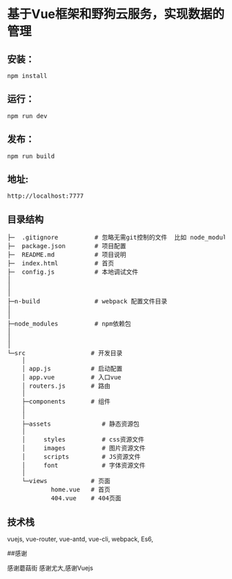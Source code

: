 # 基于Vue框架和野狗云服务，实现数据的管理

## 安装：
  <pre>npm install</pre>
## 运行：
  <pre>npm run dev</pre>
## 发布：
  <pre>npm run build</pre>
## 地址:
  <pre>http://localhost:7777</pre>
## 目录结构
<pre>
├─  .gitignore          # 忽略无需git控制的文件  比如 node_modules
├─  package.json        # 项目配置
├─  README.md           # 项目说明
├─  index.html          # 首页
├─  config.js           # 本地调试文件
│
│
│
├─n-build               # webpack 配置文件目录
│
│
├─node_modules          # npm依赖包
│
│
│
└─src                  # 开发目录
    │
    │ app.js           # 启动配置
    │ app.vue          # 入口vue
    │ routers.js       # 路由
    │
    ├─components       # 组件
    │
    │
    ├─assets              # 静态资源包
    │
    │     styles          # css资源文件
    │     images          # 图片资源文件
    │     scripts         # JS资源文件
    │     font            # 字体资源文件
    │
    └─views            # 页面
            home.vue   # 首页
            404.vue    # 404页面
</pre>


## 技术栈

vuejs,
vue-router,
vue-antd,
vue-cli,
webpack,
Es6,


##感谢

感谢蘑菇街
感谢尤大,感谢Vuejs

